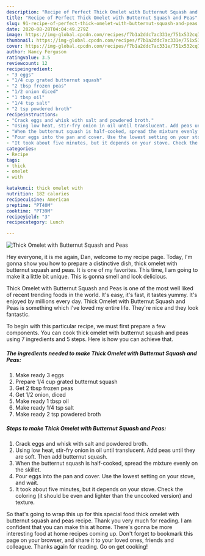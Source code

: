 ```yaml
---
description: "Recipe of Perfect Thick Omelet with Butternut Squash and Peas"
title: "Recipe of Perfect Thick Omelet with Butternut Squash and Peas"
slug: 91-recipe-of-perfect-thick-omelet-with-butternut-squash-and-peas
date: 2020-08-28T04:04:49.279Z
image: https://img-global.cpcdn.com/recipes/f7b1a2ddc7ac331e/751x532cq70/thick-omelet-with-butternut-squash-and-peas-recipe-main-photo.jpg
thumbnail: https://img-global.cpcdn.com/recipes/f7b1a2ddc7ac331e/751x532cq70/thick-omelet-with-butternut-squash-and-peas-recipe-main-photo.jpg
cover: https://img-global.cpcdn.com/recipes/f7b1a2ddc7ac331e/751x532cq70/thick-omelet-with-butternut-squash-and-peas-recipe-main-photo.jpg
author: Nancy Ferguson
ratingvalue: 3.5
reviewcount: 12
recipeingredient:
- "3 eggs"
- "1/4 cup grated butternut squash"
- "2 tbsp frozen peas"
- "1/2 onion diced"
- "1 tbsp oil"
- "1/4 tsp salt"
- "2 tsp powdered broth"
recipeinstructions:
- "Crack eggs and whisk with salt and powdered broth."
- "Using low heat, stir-fry onion in oil until translucent. Add peas until they are soft. Then add butternut squash."
- "When the butternut squash is half-cooked, spread the mixture evenly on the skillet."
- "Pour eggs into the pan and cover. Use the lowest setting on your stove, and wait."
- "It took about five minutes, but it depends on your stove. Check the coloring (it should be even and lighter than the uncooked version) and texture."
categories:
- Recipe
tags:
- thick
- omelet
- with

katakunci: thick omelet with 
nutrition: 182 calories
recipecuisine: American
preptime: "PT40M"
cooktime: "PT39M"
recipeyield: "3"
recipecategory: Lunch

---
```



![Thick Omelet with Butternut Squash and Peas](https://img-global.cpcdn.com/recipes/f7b1a2ddc7ac331e/751x532cq70/thick-omelet-with-butternut-squash-and-peas-recipe-main-photo.jpg)

Hey everyone, it is me again, Dan, welcome to my recipe page. Today, I'm gonna show you how to prepare a distinctive dish, thick omelet with butternut squash and peas. It is one of my favorites. This time, I am going to make it a little bit unique. This is gonna smell and look delicious.

Thick Omelet with Butternut Squash and Peas is one of the most well liked of recent trending foods in the world. It's easy, it's fast, it tastes yummy. It's enjoyed by millions every day. Thick Omelet with Butternut Squash and Peas is something which I've loved my entire life. They're nice and they look fantastic.




To begin with this particular recipe, we must first prepare a few components. You can cook thick omelet with butternut squash and peas using 7 ingredients and 5 steps. Here is how you can achieve that.

<!--inarticleads1-->

##### The ingredients needed to make Thick Omelet with Butternut Squash and Peas:

1. Make ready 3 eggs
1. Prepare 1/4 cup grated butternut squash
1. Get 2 tbsp frozen peas
1. Get 1/2 onion, diced
1. Make ready 1 tbsp oil
1. Make ready 1/4 tsp salt
1. Make ready 2 tsp powdered broth




<!--inarticleads2-->

##### Steps to make Thick Omelet with Butternut Squash and Peas:

1. Crack eggs and whisk with salt and powdered broth.
1. Using low heat, stir-fry onion in oil until translucent. Add peas until they are soft. Then add butternut squash.
1. When the butternut squash is half-cooked, spread the mixture evenly on the skillet.
1. Pour eggs into the pan and cover. Use the lowest setting on your stove, and wait.
1. It took about five minutes, but it depends on your stove. Check the coloring (it should be even and lighter than the uncooked version) and texture.




So that's going to wrap this up for this special food thick omelet with butternut squash and peas recipe. Thank you very much for reading. I am confident that you can make this at home. There's gonna be more interesting food at home recipes coming up. Don't forget to bookmark this page on your browser, and share it to your loved ones, friends and colleague. Thanks again for reading. Go on get cooking!
